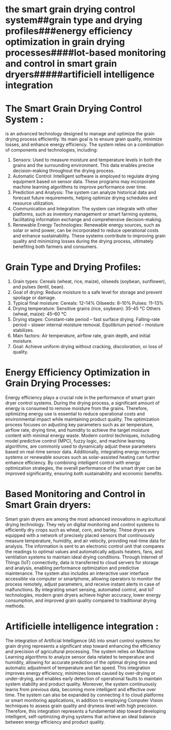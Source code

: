 # the smart grain drying control system##grain type and drying profiles###energy efficiency optimization in grain drying processes####lot-based monitoring and control in smart grain dryers#####artificiell intelligence integration
# The Smart Grain Drying Control System :
is an advanced technology designed to manage and optimize the grain drying process efficiently. Its main goal is to ensure grain quality, minimize losses, and enhance energy efficiency. The system relies on a combination of components and technologies, including:
1. Sensors: Used to measure moisture and temperature levels in both the grains and the surrounding environment. This data enables precise decision-making throughout the drying process.
2. Automatic Control: Intelligent software is employed to regulate drying equipment based on sensor data. These programs may incorporate machine learning algorithms to improve performance over time.
3. Prediction and Analysis: The system can analyze historical data and forecast future requirements, helping optimize drying schedules and resource utilization.
4. Communication and Integration: The system can integrate with other platforms, such as inventory management or smart farming systems, facilitating information exchange and comprehensive decision-making.
5. Renewable Energy Technologies: Renewable energy sources, such as solar or wind power, can be incorporated to reduce operational costs and enhance sustainability.
These systems contribute to improving grain quality and minimizing losses during the drying process, ultimately benefiting both farmers and consumers.
# Grain Type and Drying Profiles:
1. Grain types: Cereals (wheat, rice, maize), oilseeds (soybean, sunflower), and pulses (lentil, bean).
2. Goal of drying: Reduce moisture to a safe level for storage and prevent spoilage or damage.
3. Typical final moisture:
Cereals: 12–14%
Oilseeds: 8–10%
Pulses: 11–13%
4. Drying temperature:
Sensitive grains (rice, soybean): 35–45 °C
Others (wheat, maize): 45–60 °C
5. Drying stages:
 Constant-rate period – fast surface drying.
 Falling-rate period – slower internal moisture removal.
 Equilibrium period – moisture stabilizes.
6. Main factors: Air temperature, airflow rate, grain depth, and initial moisture.
7. Goal: Achieve uniform drying without cracking, discoloration, or loss of quality. 
# Energy Efficiency Optimization in Grain Drying Processes:
Energy efficiency plays a crucial role in the performance of smart grain dryer control systems. During the drying process, a significant amount of energy is consumed to remove moisture from the grains. Therefore, optimizing energy use is essential to reduce operational costs and environmental impact while maintaining product quality. The optimization process focuses on adjusting key parameters such as air temperature, airflow rate, drying time, and humidity to achieve the target moisture content with minimal energy waste.
Modern control techniques, including model predictive control (MPC), fuzzy logic, and machine learning algorithms, are commonly used to dynamically adjust these parameters based on real-time sensor data. Additionally, integrating energy recovery systems or renewable sources such as solar-assisted heating can further enhance efficiency. By combining intelligent control with energy optimization strategies, the overall performance of the smart dryer can be improved significantly, ensuring both sustainability and economic benefits.
# Based Monitoring and Control in Smart Grain dryers:
Smart grain dryers are among the most advanced innovations in agricultural drying technology. They rely on digital monitoring and control systems to efficiently dry crops such as wheat, corn, and barley. These dryers are equipped with a network of precisely placed sensors that continuously measure temperature, humidity, and air velocity, providing real-time data for analysis. The information is sent to an electronic control unit that compares the readings to optimal values and automatically adjusts heaters, fans, and ventilation systems to maintain ideal drying conditions. Through Internet of Things (IoT) connectivity, data is transferred to cloud servers for storage and analysis, enabling performance optimization and predictive maintenance. The system also includes an interactive user interface accessible via computer or smartphone, allowing operators to monitor the process remotely, adjust parameters, and receive instant alerts in case of malfunctions. By integrating smart sensing, automated control, and IoT technologies, modern grain dryers achieve higher accuracy, lower energy consumption, and improved grain quality compared to traditional drying methods.
# Artificielle intelligence integration :
The integration of Artificial 
Intelligence (AI) into smart control systems for grain drying represents a significant step toward enhancing the efficiency and precision of agricultural processing.
The system relies on Machine Learning algorithms to analyze sensor data related to temperature and humidity, allowing for accurate prediction of the optimal drying time and automatic adjustment of temperature and fan speed.
This integration improves energy efficiency, minimizes losses caused by over-drying or under-drying, and enables early detection of operational faults to maintain system stability and product quality.
Moreover, the system continuously learns from previous data, becoming more intelligent and effective over time.
The system can also be expanded by connecting it to cloud platforms or smart monitoring applications, in addition to employing Computer Vision techniques to assess grain quality and dryness level with high precision.
Therefore, this integration represents a fundamental step toward developing intelligent, self-optimizing drying systems that achieve an ideal balance between energy efficiency and product quality.
